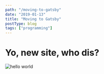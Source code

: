 ```yaml
---
path: "/moving-to-gatsby"
date: "2019-01-13"
title: "Moving to Gatsby"
postType: blog
tags: ["programming"]
---
```


# Yo, new site, who dis?



![hello world](./venveo.png)